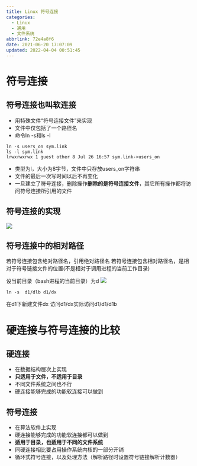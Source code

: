 ```yaml
---
title: Linux 符号连接
categories: 
  - Linux
  - 通用
  - 文件系统
abbrlink: 72e4a8f6
date: 2021-06-20 17:07:09
updated: 2022-04-04 00:51:45
---
```

# 符号连接
## 符号连接也叫软连接
- 用特殊文件“符号连接文件”来实现
- 文件中仅包括了一个路径名
- 命令ln -s和ls -l

```
ln -s users_on sym.link
ls -l sym.link
lrwxrwxrwx 1 guest other 8 Jul 26 16:57 sym.link->users_on
```
- 类型为l，大小为8字节，文件中只存放users_on字符串
- 文件的最后一次写时间以后不再变化
- 一旦建立了符号连接，删除操作**删除的是符号连接文件**，其它所有操作都将访问符号连接所引用的文件

## 符号连接的实现
![](https://gitee.com/XiaoLan223/images/raw/master/Blog/programming/LinuxGeneral/FileSystem/LinuxFileSystemStorageStructure/5.png)

## 符号连接中的相对路径
若符号连接包含绝对路径名，引用绝对路径名
若符号连接包含相对路径名，是相对于符号链接文件的位置(不是相对于调用进程的当前工作目录)

设当前目录（bash进程的当前目录）为d
![](https://gitee.com/XiaoLan223/images/raw/master/Blog/programming/LinuxGeneral/FileSystem/LinuxFileSystemStorageStructure/6.png)

```
ln -s  d1/dlb d1/dx
```
在d1下新建文件dx
访问d1/dx实际访问d1/d1/d1b

# 硬连接与符号连接的比较
## 硬连接
- 在数据结构层次上实现
- **只适用于文件，不适用于目录**
- 不同文件系统之间也不行
- 硬连接能够完成的功能软连接可以做到

## 符号连接
- 在算法软件上实现
- 硬连接能够完成的功能软连接都可以做到
- **适用于目录，也适用于不同的文件系统**
- 同硬连接相比要占用操作系统内核的一部分开销
- 循环式符号连接，以及处理方法（解析路径时设置符号链接解析计数器）
